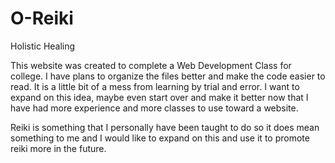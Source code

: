 # O-Reiki
Holistic Healing

This website was created to complete a Web Development Class for college. I have plans to organize the files better and make the code easier to read. It is a little bit of a mess from learning by trial and error. I want to expand on this idea, maybe even start over and make it better now that I have had more experience and more classes to use toward a website. 

Reiki is something that I personally have been taught to do so it does mean something to me and I would like to expand on this and use it to promote reiki more in the future.

